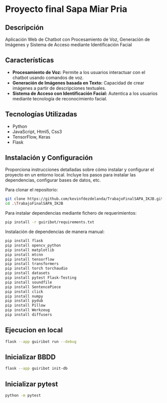 # Proyecto final Sapa Miar Pria

## Descripción

Aplicación Web de Chatbot con Procesamiento de Voz, Generación de Imágenes y Sistema de Acceso mediante Identificación Facial

## Características

- **Procesamiento de Voz:** Permite a los usuarios interactuar con el chatbot usando comandos de voz.
- **Generación de Imágenes basada en Texto:** Capacidad de crear imágenes a partir de descripciones textuales.
- **Sistema de Acceso con Identificación Facial:** Autentica a los usuarios mediante tecnología de reconocimiento facial.

## Tecnologías Utilizadas

- Python
- JavaScript, Html5, Css3
- TensorFlow, Keras
- Flask

## Instalación y Configuración

Proporciona instrucciones detalladas sobre cómo instalar y configurar el proyecto en un entorno local. Incluye los pasos para instalar las dependencias, configurar bases de datos, etc.

Para clonar el repositorio:

```bash
git clone https://github.com/kevinfdezdelanda/TrabajoFinalSAPA_IKJB.git
cd .\TrabajoFinalSAPA_IKJB
```

Para instalar dependencias mediante fichero de requerimientos:

```bash
pip install -r guiribot/requirements.txt
```

Instalación de dependencias de manera manual:

```bash
pip install flask
pip install opencv_python
pip install matplotlib 
pip install mtcnn
pip install tensorflow
pip install transformers
pip install torch torchaudio
pip install datasets
pip install pytest Flask-Testing
pip install soundfile
pip install SentencePiece
pip install click
pip install numpy
pip install pydub
pip install Pillow
pip install Werkzeug
pip install diffusers
```

## Ejecucion en local


```bash
flask --app guiribot run --debug
```

## Inicializar BBDD

```bash
flask --app guiribot init-db
```

## Inicializar pytest

```bash
python -m pytest
```
